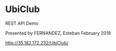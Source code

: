 
# UbiClub
REST API Demo

Presented by FERNANDEZ, Esteban
February 2018

http://35.182.172.232/UbiClub/
